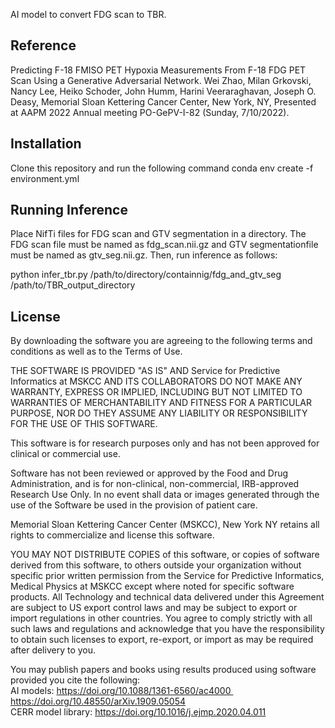 AI model to convert FDG scan to TBR.

## Reference
Predicting F-18 FMISO PET Hypoxia Measurements From F-18 FDG PET Scan Using a Generative Adversarial Network. Wei Zhao, Milan Grkovski, Nancy Lee, Heiko Schoder, John Humm, Harini Veeraraghavan, Joseph O. Deasy, Memorial Sloan Kettering Cancer Center, New York, NY, Presented at AAPM 2022 Annual meeting PO-GePV-I-82 (Sunday, 7/10/2022).

## Installation
Clone this repository and run the following command
conda env create -f environment.yml

## Running Inference
Place NifTi files for FDG scan and GTV segmentation in a directory. The FDG scan file must be named as fdg_scan.nii.gz and GTV segmentationfile must be named as gtv_seg.nii.gz. Then, run inference as follows:

python infer_tbr.py /path/to/directory/containnig/fdg_and_gtv_seg /path/to/TBR_output_directory

## License

By downloading the software you are agreeing to the following terms and conditions as well as to the Terms of Use.

THE SOFTWARE IS PROVIDED "AS IS" AND Service for Predictive Informatics at MSKCC AND ITS COLLABORATORS DO NOT MAKE ANY WARRANTY, EXPRESS OR IMPLIED, INCLUDING BUT NOT LIMITED TO WARRANTIES OF MERCHANTABILITY AND FITNESS FOR A PARTICULAR PURPOSE, NOR DO THEY ASSUME ANY LIABILITY OR RESPONSIBILITY FOR THE USE OF THIS SOFTWARE.

This software is for research purposes only and has not been approved for clinical or commercial use.

Software has not been reviewed or approved by the Food and Drug Administration, and is for non-clinical, non-commercial, IRB-approved Research Use Only. In no event shall data or images generated through the use of the Software be used in the provision of patient care.

Memorial Sloan Kettering Cancer Center (MSKCC), New York NY retains all rights to commercialize and license this software.

YOU MAY NOT DISTRIBUTE COPIES of this software, or copies of software derived from this software, to others outside your organization without specific prior written permission from the Service for Predictive Informatics, Medical Physics at MSKCC except where noted for specific software products.
All Technology and technical data delivered under this Agreement are subject to US export control laws and may be subject to export or import regulations in other countries. You agree to comply strictly with all such laws and regulations and acknowledge that you have the responsibility to obtain such licenses to export, re-export, or import as may be required after delivery to you.

You may publish papers and books using results produced using software provided you cite the following:
<br>AI models: https://doi.org/10.1088/1361-6560/ac4000 https://doi.org/10.48550/arXiv.1909.05054
<br>CERR model library: https://doi.org/10.1016/j.ejmp.2020.04.011

